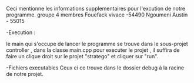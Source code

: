Ceci mentionne les informations supplementaires pour l'excution de notre programme.
groupe 4
membres
Fouefack vivace -54490
Ngoumeni Austin - 55015


-Execution :

 le main qui s'occupe de lancer le programme se trouve dans le sous-projet controller , dans la classe main.cpp
 pour executer le projet , il suffira de faire un clique droit sur le projet "stratego" et cliquer sur "run". 
 
 -Fichiers executables
 Ceux ci ce trouve dans le dossier debug à la racine de notre projet.
